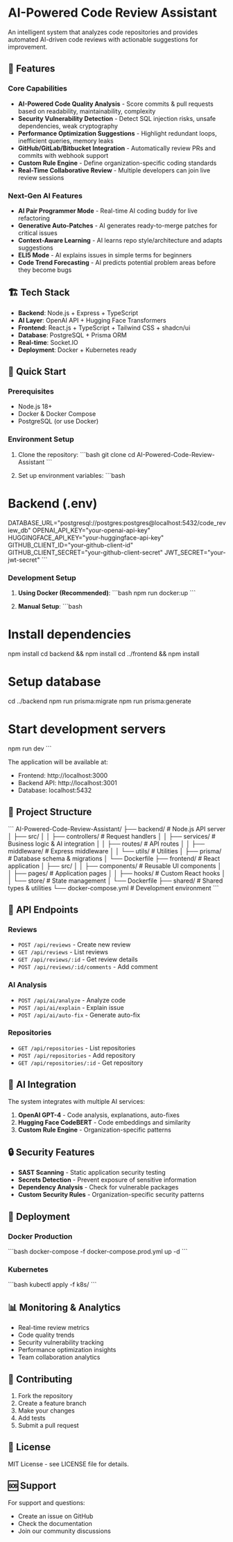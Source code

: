 # AI-Powered Code Review Assistant

An intelligent system that analyzes code repositories and provides automated AI-driven code reviews with actionable suggestions for improvement.

## 🚀 Features

### Core Capabilities
- **AI-Powered Code Quality Analysis** - Score commits & pull requests based on readability, maintainability, complexity
- **Security Vulnerability Detection** - Detect SQL injection risks, unsafe dependencies, weak cryptography
- **Performance Optimization Suggestions** - Highlight redundant loops, inefficient queries, memory leaks
- **GitHub/GitLab/Bitbucket Integration** - Automatically review PRs and commits with webhook support
- **Custom Rule Engine** - Define organization-specific coding standards
- **Real-Time Collaborative Review** - Multiple developers can join live review sessions

### Next-Gen AI Features
- **AI Pair Programmer Mode** - Real-time AI coding buddy for live refactoring
- **Generative Auto-Patches** - AI generates ready-to-merge patches for critical issues
- **Context-Aware Learning** - AI learns repo style/architecture and adapts suggestions
- **ELI5 Mode** - AI explains issues in simple terms for beginners
- **Code Trend Forecasting** - AI predicts potential problem areas before they become bugs

## 🏗 Tech Stack

- **Backend**: Node.js + Express + TypeScript
- **AI Layer**: OpenAI API + Hugging Face Transformers
- **Frontend**: React.js + TypeScript + Tailwind CSS + shadcn/ui
- **Database**: PostgreSQL + Prisma ORM
- **Real-time**: Socket.IO
- **Deployment**: Docker + Kubernetes ready

## 🚀 Quick Start

### Prerequisites
- Node.js 18+
- Docker & Docker Compose
- PostgreSQL (or use Docker)

### Environment Setup

1. Clone the repository:
\`\`\`bash
git clone <repository-url>
cd AI-Powered-Code-Review-Assistant
\`\`\`

2. Set up environment variables:
\`\`\`bash
# Backend (.env)
DATABASE_URL="postgresql://postgres:postgres@localhost:5432/code_review_db"
OPENAI_API_KEY="your-openai-api-key"
HUGGINGFACE_API_KEY="your-huggingface-api-key"
GITHUB_CLIENT_ID="your-github-client-id"
GITHUB_CLIENT_SECRET="your-github-client-secret"
JWT_SECRET="your-jwt-secret"
\`\`\`

### Development Setup

1. **Using Docker (Recommended)**:
\`\`\`bash
npm run docker:up
\`\`\`

2. **Manual Setup**:
\`\`\`bash
# Install dependencies
npm install
cd backend && npm install
cd ../frontend && npm install

# Setup database
cd ../backend
npm run prisma:migrate
npm run prisma:generate

# Start development servers
npm run dev
\`\`\`

The application will be available at:
- Frontend: http://localhost:3000
- Backend API: http://localhost:3001
- Database: localhost:5432

## 📁 Project Structure

\`\`\`
AI-Powered-Code-Review-Assistant/
├── backend/                 # Node.js API server
│   ├── src/
│   │   ├── controllers/     # Request handlers
│   │   ├── services/        # Business logic & AI integration
│   │   ├── routes/          # API routes
│   │   ├── middleware/      # Express middleware
│   │   └── utils/           # Utilities
│   ├── prisma/             # Database schema & migrations
│   └── Dockerfile
├── frontend/               # React application
│   ├── src/
│   │   ├── components/     # Reusable UI components
│   │   ├── pages/          # Application pages
│   │   ├── hooks/          # Custom React hooks
│   │   └── store/          # State management
│   └── Dockerfile
├── shared/                 # Shared types & utilities
└── docker-compose.yml      # Development environment
\`\`\`

## 🔧 API Endpoints

### Reviews
- `POST /api/reviews` - Create new review
- `GET /api/reviews` - List reviews
- `GET /api/reviews/:id` - Get review details
- `POST /api/reviews/:id/comments` - Add comment

### AI Analysis
- `POST /api/ai/analyze` - Analyze code
- `POST /api/ai/explain` - Explain issue
- `POST /api/ai/auto-fix` - Generate auto-fix

### Repositories
- `GET /api/repositories` - List repositories
- `POST /api/repositories` - Add repository
- `GET /api/repositories/:id` - Get repository

## 🤖 AI Integration

The system integrates with multiple AI services:

1. **OpenAI GPT-4** - Code analysis, explanations, auto-fixes
2. **Hugging Face CodeBERT** - Code embeddings and similarity
3. **Custom Rule Engine** - Organization-specific patterns

## 🔒 Security Features

- **SAST Scanning** - Static application security testing
- **Secrets Detection** - Prevent exposure of sensitive information
- **Dependency Analysis** - Check for vulnerable packages
- **Custom Security Rules** - Organization-specific security patterns

## 🚀 Deployment

### Docker Production
\`\`\`bash
docker-compose -f docker-compose.prod.yml up -d
\`\`\`

### Kubernetes
\`\`\`bash
kubectl apply -f k8s/
\`\`\`

## 📊 Monitoring & Analytics

- Real-time review metrics
- Code quality trends
- Security vulnerability tracking
- Performance optimization insights
- Team collaboration analytics

## 🤝 Contributing

1. Fork the repository
2. Create a feature branch
3. Make your changes
4. Add tests
5. Submit a pull request

## 📄 License

MIT License - see LICENSE file for details.

## 🆘 Support

For support and questions:
- Create an issue on GitHub
- Check the documentation
- Join our community discussions